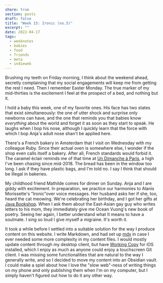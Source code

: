 ```yaml
---
share: true
section: posts
draft: false
title: "Week 15: Ironic (no.5)"
excerpt: ""
date: 2022-04-17
tags:
  - weeknotes
  - babies
  - food
  - friends
  - meta
  - indieweb
---
```


Brushing my teeth on Friday morning, I think about the weekend ahead, secretly complaining that my social engagements will keep me from getting the rest I need. Then I remember Easter Monday. The true marker of my mid-thirties is the excitement I feel at the prospect of a bed, and nothing but it.

I hold a baby this week, one of my favorite ones. His face has two states that exist simultaneously: the one of utter shock and surprise only newborns can have, and the one that reminds you that babies know _everything_ about the world and forget it as soon as they start to speak. He laughs when I bop his nose, although I quickly learn that the force with which I bop Anja's adult nose shan't be applied here. 

There's a French bakery in Amsterdam that I visit on Wednesday with my colleague Ruby. Since their actual oven is somewhere else, I wonder if the shop even calls itself a bakery. After all, French standards would forbid it. The caramel éclair reminds me of that time at [Un Dimanche à Paris](https://www.un-dimanche-a-paris.com/), a high I've been chasing since mid-2018. The bread has been in the window too long. I ask if they have plastic bags, and I'm told no. I say I think that should be illegal in bakeries. 

My childhood friend Mathilde comes for dinner on Sunday. Anja and I are giddy with excitement. In preparation, we practice our harmonies to Alanis Morissette's "Ironic"over voice messages. Her husband asks her if she, too, heard the cat meowing. We're celebrating her birthday, and I got her gifts at [Java Bookshop](http://www.javabookshop.nl/). When I ask them about the East-Asian gay guy who writes letters to his mom, they immediately give me Ocean Vuong's new book of poetry. Seeing her again, I better understand what It means to have a soulmate. I sing so loud I give myself a migraine. It's worth it.

It took a while before I settled into a suitable solution for the way I produce content on this website. I write Markdown, and had set up [mdx](https://mdxjs.com/) in case I ever needed some more complexity in my content files. I would mostly update content through my desktop client, but have [Working Copy](https://workingcopyapp.com/) for iOS installed, which I enjoy as much as anyone could enjoy a touchscreen Git client. I was missing some functionalities that are natural to the way I generally write, and so I decided to move my content into an Obsidian vault. I could make a spiel about how I love the "slow web"-ness of writing things on my phone and only publishing them when I'm on my computer, but I simply haven't figured out how to do it any other way. 